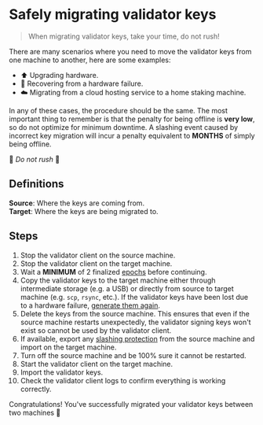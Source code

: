 # Safely migrating validator keys

> When migrating validator keys, take your time, do not rush!

There are many scenarios where you need to move the validator keys from one machine to another, here are some examples:

* ⬆️ Upgrading hardware.
* 🔧 Recovering from a hardware failure.
* ☁️ Migrating from a cloud hosting service to a home staking machine.

In any of these cases, the procedure should be the same. The most important thing to remember is that the penalty for being offline is **very low**, so do not optimize for minimum downtime. A slashing event caused by incorrect key migration will incur a penalty equivalent to **MONTHS** of simply being offline.

🚨 _Do not rush_ 🚨

## Definitions

**Source**: Where the keys are coming from.\
**Target**: Where the keys are being migrated to.

## Steps

1. Stop the validator client on the source machine.
2. Stop the validator client on the target machine.
3. Wait a **MINIMUM** of 2 finalized [epochs](../staking-glossary.md#epoch) before continuing.
4. Copy the validator keys to the target machine either through intermediate storage (e.g. a USB) or directly from source to target machine (e.g. `scp`, `rsync`, etc.). If the validator keys have been lost due to a hardware failure, [generate them again](../validator-keys/secure-key-generation.md).
5. Delete the keys from the source machine. This ensures that even if the source machine restarts unexpectedly, the validator signing keys won't exist so cannot be used by the validator client.
6. If available, export any [slashing protection](../validator-keys/slashing-protection.md) from the source machine and import on the target machine.
7. Turn off the source machine and be 100% sure it cannot be restarted.
8. Start the validator client on the target machine.
9. Import the validator keys.
10. Check the validator client logs to confirm everything is working correctly.

Congratulations! You've successfully migrated your validator keys between two machines 🥳
